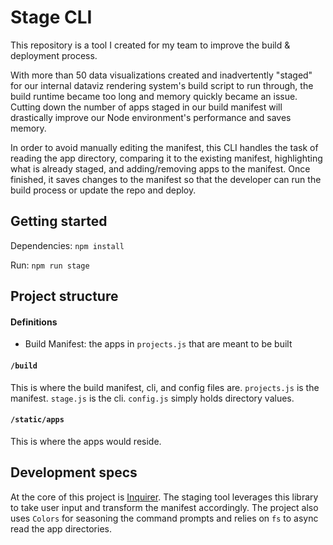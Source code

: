 # Stage CLI

This repository is a tool I created for my team to improve the build & deployment process. 

With more than 50 data visualizations created and inadvertently "staged" for our internal dataviz rendering system's build script to run through, the build runtime became too long and memory quickly became an issue. Cutting down the number of apps staged in our build manifest will drastically improve our Node environment's performance and saves memory. 

In order to avoid manually editing the manifest, this CLI handles the task of reading the app directory, comparing it to the existing manifest, highlighting what is already staged, and adding/removing apps to the manifest. Once finished, it saves changes to the manifest so that the developer can run the build process or update the repo and deploy.

## Getting started

Dependencies: `npm install`

Run: `npm run stage`

## Project structure

#### Definitions
- Build Manifest: the apps in `projects.js` that are meant to be built

#### `/build`

This is where the build manifest, cli, and config files are. `projects.js` is the manifest. `stage.js` is the cli. `config.js` simply holds directory values.

#### `/static/apps`

This is where the apps would reside.

## Development specs

At the core of this project is [Inquirer](https://www.npmjs.com/package/inquirer). The staging tool leverages this library to take user input and transform the manifest accordingly. The project also uses `Colors` for seasoning the command prompts and relies on `fs` to async read the app directories.

